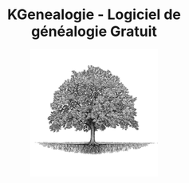 <h1 align = " center " > KGenealogie - Logiciel de généalogie Gratuit </h1 > 

<p align="center">
<img src="https://github.com/Vroman-Cedric/KGenealogie/blob/main/Logo_Arbre.png" width="256" height="256">
</p>
